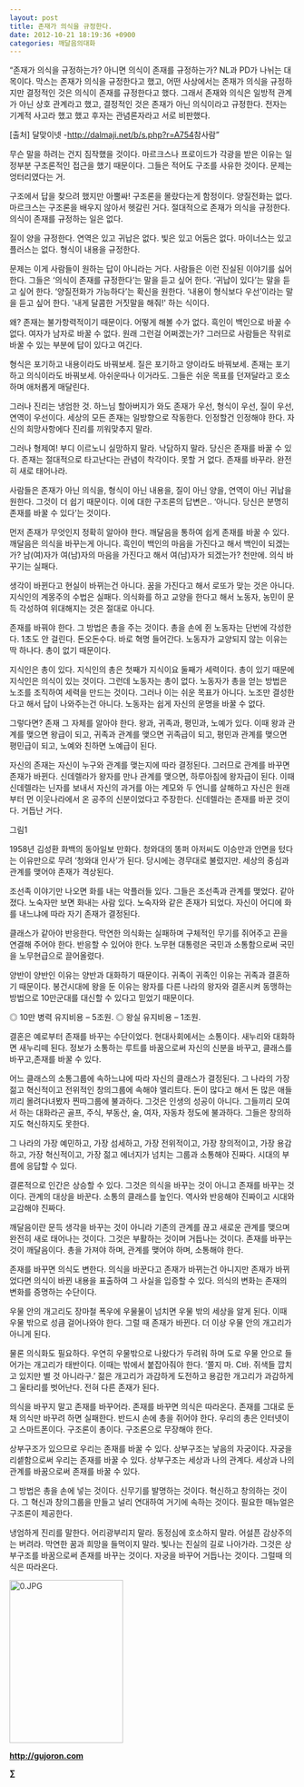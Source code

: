 ```yaml
---
layout: post
title: 존재가 의식을 규정한다.
date: 2012-10-21 18:19:36 +0900
categories: 깨달음의대화
---
```

“존재가 의식을 규정하는가? 아니면 의식이 존재를 규정하는가? NL과 PD가 나뉘는 대목이다. 막스는 존재가 의식을 규정한다고 했고, 어떤 사상에서는 존재가 의식을 규정하지만 결정적인 것은 의식이 존재를 규정한다고 했다. 그래서 존재와 의식은 일방적 관계가 아닌 상호 관계라고 했고, 결정적인 것은 존재가 아닌 의식이라고 규정한다. 전자는 기계적 사고라 했고 했고 후자는 관념론자라고 서로 비판했다.

[출처] 달맞이넷 -<a href="http://dalmaji.net/b/s.php?r=A754" style="color: rgb(51, 51, 51); ">http://dalmaji.net/b/s.php?r=A754</a>참사람”

무슨 말을 하려는 건지 짐작했을 것이다. 마르크스나 프로이드가 각광을 받은 이유는 일정부분 구조론적인 접근을 했기 때문이다. 그들은 적어도 구조를 사유한 것이다. 문제는 엉터리였다는 거.

구조에서 답을 찾으려 했지만 아뿔싸! 구조론을 몰랐다는게 함정이다. 양질전화는 없다. 마르크스는 구조론을 배우지 않아서 헷갈린 거다. 절대적으로 존재가 의식을 규정한다. 의식이 존재를 규정하는 일은 없다.

질이 양을 규정한다. 연역은 있고 귀납은 없다. 빛은 있고 어둠은 없다. 마이너스는 있고 플러스는 없다. 형식이 내용을 규정한다.

문제는 이게 사람들이 원하는 답이 아니라는 거다. 사람들은 이런 진실된 이야기를 싫어한다. 그들은 ‘의식이 존재를 규정한다’는 말을 듣고 싶어 한다. ‘귀납이 있다’는 말을 듣고 싶어 한다. ‘양질전화가 가능하다’는 확신을 원한다. ‘내용이 형식보다 우선’이라는 말을 듣고 싶어 한다. '내게 달콤한 거짓말을 해줘!' 하는 식이다.

왜? 존재는 불가항력적이기 때문이다. 어떻게 해볼 수가 없다. 흑인이 백인으로 바꿀 수 없다. 여자가 남자로 바꿀 수 없다. 원래 그런걸 어쩌겠는가? 그러므로 사람들은 작위로 바꿀 수 있는 부분에 답이 있다고 여긴다.

형식은 포기하고 내용이라도 바꿔보세. 질은 포기하고 양이라도 바꿔보세. 존재는 포기하고 의식이라도 바꿔보세. 아쉬운따나 이거라도. 그들은 쉬운 목표를 던져달라고 호소하며 애처롭게 매달린다.

그러나 진리는 냉엄한 것. 하느님 할아버지가 와도 존재가 우선, 형식이 우선, 질이 우선, 연역이 우선이다. 세상의 모든 존재는 일방향으로 작동한다. 인정할건 인정해야 한다. 자신의 희망사항에다 진리를 끼워맞추지 말라.

그러나 형제여! 부디 이르노니 실망하지 말라. 낙담하지 말라. 당신은 존재를 바꿀 수 있다. 존재는 절대적으로 타고난다는 관념이 착각이다. 못할 거 없다. 존재를 바꾸라. 완전히 새로 태어나라.

사람들은 존재가 아닌 의식을, 형식이 아닌 내용을, 질이 아닌 양을, 연역이 아닌 귀납을 원한다. 그것이 더 쉽기 때문이다. 이에 대한 구조론의 답변은.. ‘아니다. 당신은 분명히 존재를 바꿀 수 있다’는 것이다.

먼저 존재가 무엇인지 정확히 알아야 한다. 깨달음을 통하여 쉽게 존재를 바꿀 수 있다. 깨달음은 의식을 바꾸는게 아니다. 흑인이 백인의 마음을 가진다고 해서 백인이 되겠는가? 남(여)자가 여(남)자의 마음을 가진다고 해서 여(남)자가 되겠는가? 천만에. 의식 바꾸기는 실패다.

생각이 바뀐다고 현실이 바뀌는건 아니다. 꿈을 가진다고 해서 로또가 맞는 것은 아니다. 지식인의 계몽주의 수법은 실패다. 의식화를 하고 교양을 한다고 해서 노동자, 농민이 문득 각성하여 위대해지는 것은 절대로 아니다.

존재를 바꿔야 한다. 그 방법은 총을 주는 것이다. 총을 손에 쥔 노동자는 단번에 각성한다. 1초도 안 걸린다. 돈오돈수다. 바로 혁명 들어간다. 노동자가 교양되지 않는 이유는 딱 하나다. 총이 없기 때문이다.

지식인은 총이 있다. 지식인의 총은 첫째가 지식이요 둘째가 세력이다. 총이 있기 때문에 지식인은 의식이 있는 것이다. 그런데 노동자는 총이 없다. 노동자가 총을 얻는 방법은 노조를 조직하여 세력을 만드는 것이다. 그러나 이는 쉬운 목표가 아니다. 노조만 결성한다고 해서 답이 나와주는건 아니다. 노동자는 쉽게 자신의 운명을 바꿀 수 없다.

그렇다면? 존재 그 자체를 알아야 한다. 왕과, 귀족과, 평민과, 노예가 있다. 이때 왕과 관계를 맺으면 왕급이 되고, 귀족과 관계를 맺으면 귀족급이 되고, 평민과 관계를 맺으면 평민급이 되고, 노예와 친하면 노예급이 된다.



자신의 존재는 자신이 누구와 관계를 맺는지에 따라 결정된다. 그러므로 관계를 바꾸면 존재가 바뀐다. 신데렐라가 왕자를 만나 관계를 맺으면, 하루아침에 왕자급이 된다. 이때 신데렐라는 닌자를 보내서 자신의 과거를 아는 계모와 두 언니를 살해하고 자신은 원래부터 먼 이웃나라에서 온 공주의 신분이었다고 주장한다. 신데렐라는 존재를 바꾼 것이다. 거듭난 거다.



그림1

1958년 김성환 화백의 동아일보 만화다. 청와대의 똥퍼 아저씨도 이승만과 안면을 텄다는 이유만으로 무려 ‘청와대 인사’가 된다. 당시에는 경무대로 불렀지만. 세상의 중심과 관계를 맺어야 존재가 격상된다.

조선족 이야기만 나오면 화를 내는 악플러들 있다. 그들은 조선족과 관계를 맺었다. 같아졌다. 노숙자만 보면 화내는 사람 있다. 노숙자와 같은 존재가 되었다. 자신이 어디에 화를 내느냐에 따라 자기 존재가 결정된다.

클래스가 같아야 반응한다. 막연한 의식화는 실패하며 구체적인 무기를 쥐어주고 끈을 연결해 주어야 한다. 반응할 수 있어야 한다. 노무현 대통령은 국민과 소통함으로써 국민을 노무현급으로 끌어올렸다.

양반이 양반인 이유는 양반과 대화하기 때문이다. 귀족이 귀족인 이유는 귀족과 결혼하기 때문이다. 봉건시대에 왕을 둔 이유는 왕자를 다른 나라의 왕자와 결혼시켜 동맹하는 방법으로 10만군대를 대신할 수 있다고 믿었기 때문이다.

◎ 10만 병력 유지비용 – 5조원. ◎ 왕실 유지비용 – 1조원.



결혼은 예로부터 존재를 바꾸는 수단이었다. 현대사회에서는 소통이다. 새누리와 대화하면 새누리떼 된다. 정보가 소통하는 루트를 바꿈으로써 자신의 신분을 바꾸고, 클래스를 바꾸고,존재를 바꿀 수 있다.

어느 클래스의 소통그룹에 속하느냐에 따라 자신의 클래스가 결정된다. 그 나라의 가장 젊고 혁신적이고 전위적인 창의그룹에 속해야 엘리트다. 돈이 많다고 해서 돈 많은 애들끼리 몰려다녀봤자 찐따그룹에 불과하다. 그것은 인생의 성공이 아니다. 그들끼리 모여서 하는 대화라곤 골프, 주식, 부동산, 술, 여자, 자동차 정도에 불과하다. 그들은 창의하지도 혁신하지도 못한다.

그 나라의 가장 예민하고, 가장 섬세하고, 가장 전위적이고, 가장 창의적이고, 가장 용감하고, 가장 혁신적이고, 가장 젊고 에너지가 넘치는 그룹과 소통해야 진짜다. 시대의 부름에 응답할 수 있다.

결론적으로 인간은 상승할 수 있다. 그것은 의식을 바꾸는 것이 아니고 존재를 바꾸는 것이다. 관계의 대상을 바꾼다. 소통의 클래스를 높인다. 역사와 반응해야 진짜이고 시대와 교감해야 진짜다.

깨달음이란 문득 생각을 바꾸는 것이 아니라 기존의 관계를 끊고 새로운 관계를 맺으며 완전히 새로 태어나는 것이다. 그것은 부활하는 것이며 거듭나는 것이다. 존재를 바꾸는 것이 깨달음이다. 총을 가져야 하며, 관계를 맺어야 하며, 소통해야 한다.

존재를 바꾸면 의식도 변한다. 의식을 바꾼다고 존재가 바뀌는건 아니지만 존재가 바뀌었다면 의식이 바뀐 내용을 표출하여 그 사실을 입증할 수 있다. 의식의 변화는 존재의 변화를 증명하는 수단이다.

우물 안의 개고리도 장마철 폭우에 우물물이 넘치면 우물 밖의 세상을 알게 된다. 이때 우물 밖으로 성큼 걸어나와야 한다. 그럴 때 존재가 바뀐다. 더 이상 우물 안의 개고리가 아니게 된다.

물론 의식화도 필요하다. 우연히 우물밖으로 나왔다가 두려워 하며 도로 우물 안으로 들어가는 개고리가 태반이다. 이때는 밖에서 붙잡아줘야 한다. ‘쫄지 마. C바. 쥐색들 깝치고 있지만 별 것 아니라구.’ 젊은 개고리가 과감하게 도전하고 용감한 개고리가 과감하게 그 울타리를 벗어난다. 전혀 다른 존재가 된다.

의식을 바꾸지 말고 존재를 바꾸어라. 존재를 바꾸면 의식은 따라온다. 존재를 그대로 둔 채 의식만 바꾸려 하면 실패한다. 반드시 손에 총을 쥐어야 한다. 우리의 총은 인터넷이고 스마트폰이다. 구조론이 총이다. 구조론으로 무장해야 한다.



상부구조가 있으므로 우리는 존재를 바꿀 수 있다. 상부구조는 낳음의 자궁이다. 자궁을 리셑함으로써 우리는 존재를 바꿀 수 있다. 상부구조는 세상과 나의 관계다. 세상과 나의 관계를 바꿈으로써 존재를 바꿀 수 있다.



그 방법은 총을 손에 넣는 것이다. 신무기를 발명하는 것이다. 혁신하고 창의하는 것이다. 그 혁신과 창의그룹을 만들고 널리 연대하여 거기에 속하는 것이다. 필요한 매뉴얼은 구조론이 제공한다.

냉엄하게 진리를 말한다. 어리광부리지 말라. 동정심에 호소하지 말라. 어설픈 감상주의는 버려라. 막연한 꿈과 희망을 들먹이지 말라. 빛나는 진실의 길로 나아가라. 그것은 상부구조를 바꿈으로써 존재를 바꾸는 것이다. 자궁을 바꾸어 거듭나는 것이다. 그럴때 의식은 따라온다.

















<a href="?mid=WaytoWin" target="_self" style="color: rgb(51, 51, 51); "><img src="assets/attach/images/199/290/248/123456.JPG" alt="0.JPG" title="0.JPG" width="200" height="287" rel="xe_gallery" style="border: 0px; " /></a>







**<a href="http://gujoron.com/" target="_blank" style="color: rgb(51, 51, 51); ">http://gujoron.com</a>**  


**∑**
